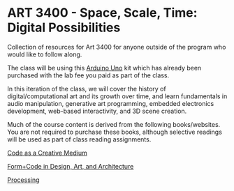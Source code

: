 <h1>ART 3400 - Space, Scale, Time: Digital Possibilities</h1>

Collection of resources for Art 3400 for anyone outside of the program who would like to follow along. 

The class will be using this [Arduino Uno](https://www.amazon.com/gp/product/B09HBCMYTV/ref=ppx_yo_dt_b_search_asin_title) kit which has already been purchased with the lab fee you paid as part of the class. 

In this iteration of the class, we will cover the history of digital/computational art and its growth over time, and learn fundamentals in audio manipulation, generative art programming, embedded electronics development, web-based interactivity, and 3D scene creation.

Much of the course content is derived from the following books/websites. You are not required to purchase these books, although selective readings will be used as part of class reading assignments. 

[Code as a Creative Medium
](https://www.penguinrandomhouse.com/books/669487/code-as-creative-medium-by-golan-levin-and-tega-brain/9780262542043/)

[Form+Code in Design, Art, and Architecture](https://mitpressbookstore.mit.edu/book/9781568989372)

[Processing](https://processing.org/)




